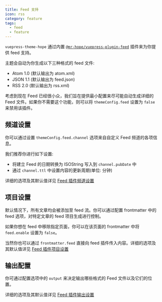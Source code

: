 ```yaml
---
title: Feed 支持
icon: rss
category: feature
tags:
  - feed
  - feature
---
```


`vuepress-theme-hope` 通过内置 [`@mr-hope/vuepress-plugin-feed`](https://vuepress-theme-hope.github.io/v1/feed/zh/) 插件来为你提供 feed 支持。

主题会自动为你生成以下三种格式的 feed 文件:

- Atom 1.0 (默认输出为 atom.xml)
- JSON 1.1 (默认输出为 feed.json)
- RSS 2.0 (默认输出为 rss.xml)

考虑到现在 Feed 已经很小众，我们旨在提供最小配置来尽可能自动生成详细的 Feed 文件。如果你不需要这个功能，则可以将 `themeConfig.feed` 设置为 `false` 来禁用该插件。

<!-- more -->

## 频道设置

你可以通过设置 `themeConfig.feed.channel` 选项来自自定义 Feed 频道的各项信息。

我们推荐你进行如下设置:

- 将建立 Feed 的日期转换为 ISOString 写入到 `channel.pubDate` 中
- 通过 `channel.ttl` 中设置内容的更新周期(单位: 分钟)

详细的选项及其默认值详见 [Feed 插件频道设置](https://vuepress-theme-hope.github.io/v1/feed/zh/config/channel/)

## 项目设置

默认情况下，所有文章均会被添加至 feed 流。你可以通过配置 frontmatter 中的 feed 选项，对特定文章的 feed 项目生成进行控制。

如果你想在 feed 中移除指定页面，你可以在该页面的 frontmatter 中将 `feed.enable` 设置为 `false`。

当然你也可以通过 `frontmatter.feed` 直接向 feed 插件传入内容。详细的选项及其默认值详见 [Feed 插件项目设置](https://vuepress-theme-hope.github.io/v1/feed/zh/config/item/)

## 输出配置

你可通过配置选项中的 `output` 来决定输出哪些格式的 Feed 文件以及它们的位置。

详细的选项及其默认值详见 [Feed 插件输出设置](https://vuepress-theme-hope.github.io/v1/feed/zh/config/#output)
